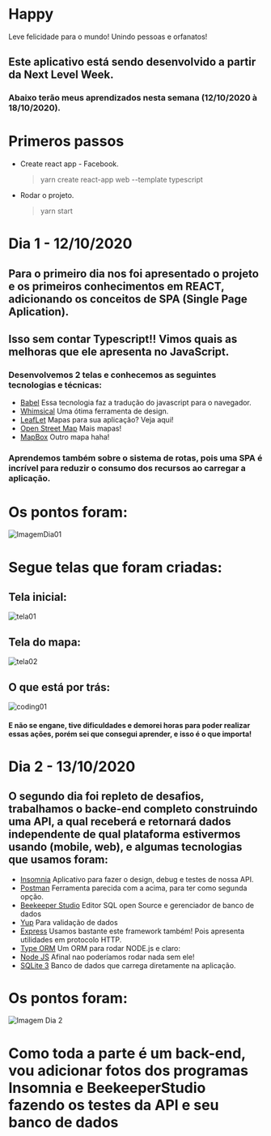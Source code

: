 # Happy
 Leve felicidade para o mundo! Unindo pessoas e orfanatos!

## Este aplicativo está sendo desenvolvido a partir da Next Level Week.
### Abaixo terão meus aprendizados nesta semana (12/10/2020 à 18/10/2020).

# Primeros passos
- Create react app - Facebook.
    > yarn create react-app web --template typescript
- Rodar o projeto.
    > yarn start

# Dia 1 - 12/10/2020

## Para o primeiro dia nos foi apresentado o projeto e os primeiros conhecimentos em REACT, adicionando os conceitos de SPA (Single Page Aplication).
## Isso sem contar Typescript!! Vimos quais as melhoras que ele apresenta no JavaScript.
### Desenvolvemos 2 telas e conhecemos as seguintes tecnologias e técnicas:

- [Babel](https://babeljs.io/)
Essa tecnologia faz a tradução do javascript para o navegador.
- [Whimsical](https://whimsical.com/)
Uma ótima ferramenta de design.
- [LeafLet](https://leafletjs.com/)
Mapas para sua aplicação? Veja aqui!
- [Open Street Map](https://www.openstreetmap.org/)
Mais mapas!
- [MapBox](https://www.mapbox.com/)
Outro mapa haha!

### Aprendemos também sobre o sistema de rotas, pois uma SPA é incrível para reduzir o consumo dos recursos ao carregar a aplicação.

# Os pontos foram:

![ImagemDia01](./readmePhotos/dia01.PNG)

# Segue telas que foram criadas:

## Tela inicial:
![tela01](./readmePhotos/tela01.png)
## Tela do mapa:
![tela02](./readmePhotos/tela02.png)
## O que está por trás:
![coding01](./readmePhotos/coding01.png)

#### E não se engane, tive dificuldades e demorei horas para poder realizar essas ações, porém sei que consegui aprender, e isso é o que importa!

# Dia 2 - 13/10/2020

## O segundo dia foi repleto de desafios, trabalhamos o backe-end completo construindo uma API, a qual receberá e retornará dados independente de qual plataforma estivermos usando (mobile, web), e algumas tecnologias que usamos foram:

- [Insomnia](https://insomnia.rest/)
Aplicativo para fazer o design, debug e testes de nossa API.
- [Postman](https://www.postman.com/)
Ferramenta parecida com a acima, para ter como segunda opção.
- [Beekeeper Studio](https://www.beekeeperstudio.io/)
Editor SQL open Source e gerenciador de banco de dados
- [Yup](https://github.com/jquense/yup)
Para validação de dados
- [Express](https://expressjs.com/)
Usamos bastante este framework também! Pois apresenta utilidades em protocolo HTTP.
- [Type ORM](https://typeorm.io/#/)
Um ORM para rodar NODE.js
e claro:
- [Node JS](https://nodejs.org/en/)
Afinal nao poderíamos rodar nada sem ele!
- [SQLite 3](https://sqlite.org/index.html)
Banco de dados que carrega diretamente na aplicação.

# Os pontos foram:

![Imagem Dia 2](./readmePhotos/dia02.png)

# Como toda a parte é um back-end, vou adicionar fotos dos programas Insomnia e BeekeeperStudio fazendo os testes da API e seu banco de dados